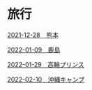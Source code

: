 
# 旅行


[2021-12-28　熊本](./2021-12-28)

[2022-01-09　鹿島](./2022-01-09)

[2022-01-29　高輪プリンス](./2022-01-29)

[2022-02-10　沖縄キャンプ](./2022-02-10)

